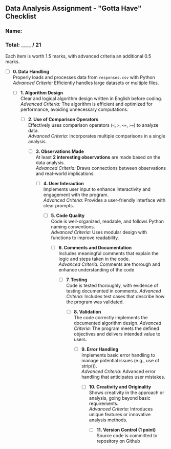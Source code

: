 ## Data Analysis Assignment - "Gotta Have" Checklist
### Name: 
### Total: ____ / 21

Each item is worth 1.5 marks, with advanced criteria an additional 0.5 marks.

- [ ] **0. Data Handling**  
  Properly loads and processes data from `responses.csv`  with Python
    *Advanced Criteria:* Efficiently handles large datasets or multiple files.

    - [ ] **1. Algorithm Design**  
      Clear and logical algorithm design written in English before coding.
        *Advanced Criteria:* The algorithm is efficient and optimized for performance, avoiding unnecessary computations.

        - [ ] **2. Use of Comparison Operators**  
          Effectively uses comparison operators (`<`, `>`, `<=`, `>=`) to analyze data.  
            *Advanced Criteria:* Incorporates multiple comparisons in a single analysis.

            - [ ] **3. Observations Made**  
              At least **2 interesting observations** are made based on the data analysis.  
                *Advanced Criteria:* Draws connections between observations and real-world implications.

                - [ ] **4. User Interaction**  
                  Implements user input to enhance interactivity and engagement with the program.  
                    *Advanced Criteria:* Provides a user-friendly interface with clear prompts.

                    - [ ] **5. Code Quality**  
                      Code is well-organized, readable, and follows Python naming conventions.  
                        *Advanced Criteria:* Uses modular design with functions to improve readability.

                        - [ ] **6. Comments and Documentation**  
                          Includes meaningful comments that explain the logic and steps taken in the code.  
                            *Advanced Criteria:* Comments are thorough and enhance understanding of the code

                            - [ ] **7. Testing**  
                              Code is tested thoroughly, with evidence of testing documented in comments.
                                *Advanced Criteria:* Includes test cases that describe how the program was validated.

                                - [ ] **8. Validation**  
                                  The code correctly implements the documented algorithm design.
                                    *Advanced Criteria:* The program meets the defined objectives and delivers intended value to users.

                                    - [ ] **9. Error Handling**  
                                      Implements basic error handling to manage potential issues (e.g., use of strip()).  
                                        *Advanced Criteria:* Advanced error handling that anticipates user mistakes.

                                        - [ ] **10. Creativity and Originality**  
                                          Shows creativity in the approach or analysis, going beyond basic requirements.  
                                            *Advanced Criteria:* Introduces unique features or innovative analysis methods.

                                            - [ ] **11. Version Control (1 point)**  
                                              Source code is committed to repository on Github
